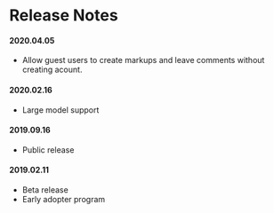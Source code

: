 # Release Notes

#### 2020.04.05

- Allow guest users to create markups and leave comments without creating acount.

#### 2020.02.16

- Large model support

#### 2019.09.16

- Public release

#### 2019.02.11

- Beta release
- Early adopter program